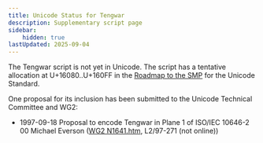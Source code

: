 ```yaml
---
title: Unicode Status for Tengwar
description: Supplementary script page
sidebar:
    hidden: true
lastUpdated: 2025-09-04
---
```


The Tengwar script is not yet in Unicode. The script has a tentative allocation at U+16080..U+160FF in the [Roadmap to the SMP](http://www.unicode.org/roadmaps/smp/) for the Unicode Standard.

[comment]: # (end of intro)

[comment]: # (start of blocks)



[comment]: # (end of blocks)

[comment]: # (start of chars)



[comment]: # (end of chars)

[comment]: # (start of rest)

One proposal for its inclusion has been submitted to the Unicode Technical Committee and WG2:

- 1997-09-18 Proposal to encode Tengwar in Plane 1 of ISO/IEC 10646-2 00 Michael Everson ([WG2 N1641.htm](https://www.unicode.org/wg2/docs/n1641/n1641.htm), L2/97-271 (not online))

